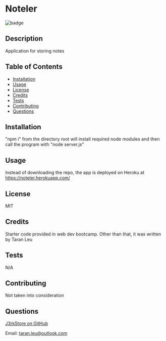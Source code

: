 # Noteler

![badge](https://img.shields.io/badge/license-MIT-brightgreen)



## Description
Application for storing notes


## Table of Contents 

- [Installation](#installation)
- [Usage](#usage)
- [License](#license)
- [Credits](#credits)
- [Tests](#tests)
- [Contributing](#contributing)
- [Questions](#questions)

## Installation
"npm i" from the directory root will install required node modules and then call the program with "node server.js"


## Usage
Instead of downloading the repo, the app is deployed on Heroku at https://noteler.herokuapp.com/


## License
MIT


## Credits
Starter code provided in web dev bootcamp.  Other than that, it was written by Taran Leu


## Tests
N/A


## Contributing
Not taken into consideration


## Questions
[J3rkStore on GitHub](https://github.com/J3rkStore)

Email: taran.leu@outlook.com



      
      